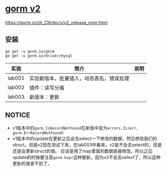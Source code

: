 # [gorm v2](https://github.com/go-gorm/gorm)
https://gorm.io/zh_CN/docs/v2_release_note.html

## 安装
```
go get -u gorm.io/gorm
go get -u gorm.io/driver/mysql
```

|实验|简介|说明|
|---|---|---|
|lab001|实验新版本，批量插入，动态表名，错误处理| |
|lab002|插件：读写分离| |
|lab003|新版本：更新| |

## NOTICE
 - v1版本中的`gorm.IsRecordNotFound`在新版中变为`errors.Is(err, gorm.ErrRecordNotFound)`
 - v1版本中的update在更新之后会去select一下修改的数据，然后修改我们的struct。但是v2现在测试下来，在lab003中看来，v2是不会去select的，但是还是会更新struct的值。
应该是用了map里面的数据直接修改。所以之后update的时候要注意`gorm.Expr`这种更新，因为v2不会去select了，所以这种更新的值拿不到了。